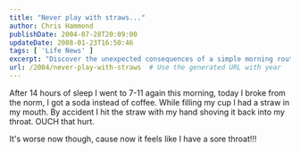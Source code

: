 ```yaml
---
title: "Never play with straws..."
author: Chris Hammond
publishDate: 2004-07-28T20:09:00
updateDate: 2008-01-23T16:50:46
tags: [ 'Life News' ]
excerpt: "Discover the unexpected consequences of a simple morning routine change. Find out how a stray straw led to an uncomfortable surprise later on."
url: /2004/never-play-with-straws  # Use the generated URL with year
---
```

<P>After 14 hours of sleep I went to 7-11 again this morning, today I broke from the norm, I got a soda instead of coffee. While filling my cup I had a straw in my mouth. By accident I hit the straw with my hand shoving it back into my throat. OUCH that hurt.</P> <P>It's worse now though, cause now it feels like I have a sore throat!!!</P>

